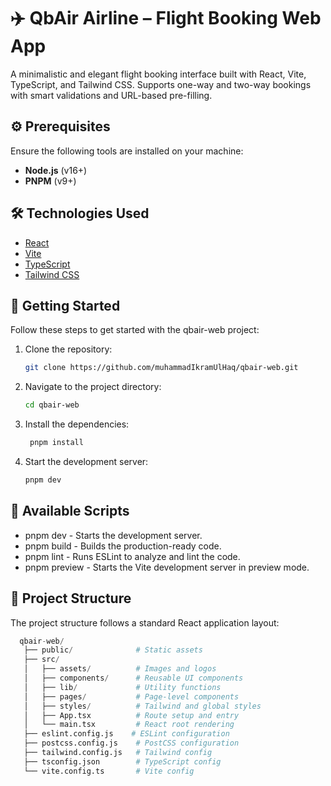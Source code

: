 # ✈️ QbAir Airline – Flight Booking Web App

A minimalistic and elegant flight booking interface built with React, Vite, TypeScript, and Tailwind CSS. Supports one-way and two-way bookings with smart validations and URL-based pre-filling.

## ⚙️ Prerequisites

Ensure the following tools are installed on your machine:

- **Node.js** (v16+)
- **PNPM** (v9+)

## 🛠️ Technologies Used

- [React](https://reactjs.org/)
- [Vite](https://vitejs.dev/)
- [TypeScript](https://www.typescriptlang.org/)
- [Tailwind CSS](https://tailwindcss.com/)

## 🚀 Getting Started

Follow these steps to get started with the qbair-web project:

1. Clone the repository:

   ```bash
   git clone https://github.com/muhammadIkramUlHaq/qbair-web.git
   ```

2. Navigate to the project directory:

   ```bash
   cd qbair-web
   ```

3. Install the dependencies:

   ```bash
    pnpm install
   ```

4. Start the development server:

   ```bash
   pnpm dev
   ```

## 📜 Available Scripts

- pnpm dev - Starts the development server.
- pnpm build - Builds the production-ready code.
- pnpm lint - Runs ESLint to analyze and lint the code.
- pnpm preview - Starts the Vite development server in preview mode.

## 📂 Project Structure

The project structure follows a standard React application layout:

```python
  qbair-web/
   ├── public/              # Static assets
   ├── src/
   │   ├── assets/          # Images and logos
   │   ├── components/      # Reusable UI components
   │   ├── lib/             # Utility functions
   │   ├── pages/           # Page-level components
   │   ├── styles/          # Tailwind and global styles
   │   ├── App.tsx          # Route setup and entry
   │   └── main.tsx         # React root rendering
   ├── eslint.config.js    # ESLint configuration
   ├── postcss.config.js    # PostCSS configuration
   ├── tailwind.config.js   # Tailwind config
   ├── tsconfig.json        # TypeScript config
   └── vite.config.ts       # Vite config
```
